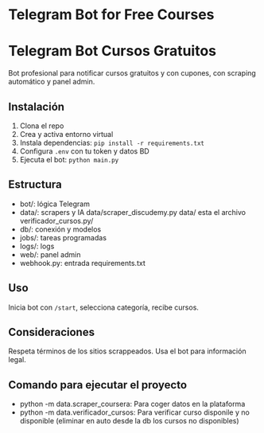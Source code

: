 # Telegram Bot for Free Courses

# Telegram Bot Cursos Gratuitos

Bot profesional para notificar cursos gratuitos y con cupones, con scraping automático y panel admin.

## Instalación

1. Clona el repo
2. Crea y activa entorno virtual
3. Instala dependencias: `pip install -r requirements.txt`
4. Configura `.env` con tu token y datos BD
5. Ejecuta el bot: `python main.py`

## Estructura

- bot/: lógica Telegram
- data/: scrapers y IA
data/scraper_discudemy.py
  data/ esta el archivo verificador_cursos.py/
- db/: conexión y modelos
- jobs/: tareas programadas
- logs/: logs
- web/: panel admin
- webhook.py: entrada
requirements.txt

## Uso

Inicia bot con `/start`, selecciona categoría, recibe cursos.

## Consideraciones

Respeta términos de los sitios scrappeados. Usa el bot para información legal.

## Comando para ejecutar el proyecto

- python -m data.scraper_coursera: Para coger datos en la plataforma
- python -m data.verificador_cursos: Para verificar curso disponile y no disponible (eliminar en auto desde la db los cursos no disponibles)
